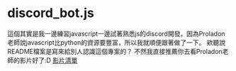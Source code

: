 # discord_bot.js
這個其實是我一邊練習javascript一邊試著熟悉js的discord開發，因為Proladon老師說javascript比python的資源要豐富，所以我就順便跟著做了一下。
欸聽說README檔案是寫來給別人認識這個專案的？ 不然我直接推薦你去看Proladon老師的影片好了:D [影片清單](https://www.youtube.com/playlist?list=PLSCgthA1AnidGdmSea6V6N24O8mXESrf3)